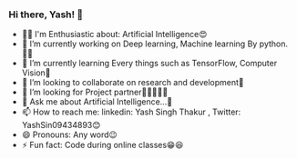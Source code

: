 ### Hi there, Yash! 👋

- 🐱‍🏍 I'm Enthusiastic about: Artificial Intelligence😍
- 🔭 I’m currently working on Deep learning, Machine learning By python.👨‍💻
- 🌱 I’m currently learning Every things such as TensorFlow, Computer Vision🤩
- 👯 I’m looking to collaborate on research and development🤖
- 🤔 I’m looking for Project partner👨🏻‍🤝‍👨🏻
- 💬 Ask me about Artificial Intelligence...🤖
- 📫 How to reach me: linkedin: Yash Singh Thakur , Twitter: YashSin09434893😊
- 😄 Pronouns: Any word😉
- ⚡ Fun fact: Code during online classes😁😆

